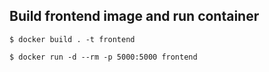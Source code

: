 ## Build frontend image and run container
```
$ docker build . -t frontend

$ docker run -d --rm -p 5000:5000 frontend
```

